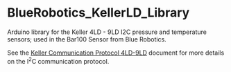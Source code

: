 # BlueRobotics_KellerLD_Library

Arduino library for the Keller 4LD - 9LD I2C pressure and temperature sensors; used in the Bar100 Sensor from Blue Robotics.

See the [Keller Communication Protocol 4LD-9LD](http://www.keller-druck2.ch/swupdate/InstallerD-LineAddressManager/manual/Communication_Protocol_4LD-9LD_en.pdf) document for more details on the I<sup>2</sup>C communication protocol.
